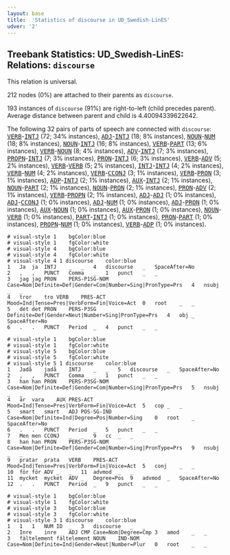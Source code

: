 ```yaml
---
layout: base
title:  'Statistics of discourse in UD_Swedish-LinES'
udver: '2'
---
```


## Treebank Statistics: UD_Swedish-LinES: Relations: `discourse`

This relation is universal.

212 nodes (0%) are attached to their parents as `discourse`.

193 instances of `discourse` (91%) are right-to-left (child precedes parent).
Average distance between parent and child is 4.40094339622642.

The following 32 pairs of parts of speech are connected with `discourse`: <tt><a href="sv_lines-pos-VERB.html">VERB</a></tt>-<tt><a href="sv_lines-pos-INTJ.html">INTJ</a></tt> (72; 34% instances), <tt><a href="sv_lines-pos-ADJ.html">ADJ</a></tt>-<tt><a href="sv_lines-pos-INTJ.html">INTJ</a></tt> (18; 8% instances), <tt><a href="sv_lines-pos-NOUN.html">NOUN</a></tt>-<tt><a href="sv_lines-pos-NUM.html">NUM</a></tt> (18; 8% instances), <tt><a href="sv_lines-pos-NOUN.html">NOUN</a></tt>-<tt><a href="sv_lines-pos-INTJ.html">INTJ</a></tt> (16; 8% instances), <tt><a href="sv_lines-pos-VERB.html">VERB</a></tt>-<tt><a href="sv_lines-pos-PART.html">PART</a></tt> (13; 6% instances), <tt><a href="sv_lines-pos-VERB.html">VERB</a></tt>-<tt><a href="sv_lines-pos-NOUN.html">NOUN</a></tt> (8; 4% instances), <tt><a href="sv_lines-pos-ADV.html">ADV</a></tt>-<tt><a href="sv_lines-pos-INTJ.html">INTJ</a></tt> (7; 3% instances), <tt><a href="sv_lines-pos-PROPN.html">PROPN</a></tt>-<tt><a href="sv_lines-pos-INTJ.html">INTJ</a></tt> (7; 3% instances), <tt><a href="sv_lines-pos-PRON.html">PRON</a></tt>-<tt><a href="sv_lines-pos-INTJ.html">INTJ</a></tt> (6; 3% instances), <tt><a href="sv_lines-pos-VERB.html">VERB</a></tt>-<tt><a href="sv_lines-pos-ADV.html">ADV</a></tt> (5; 2% instances), <tt><a href="sv_lines-pos-VERB.html">VERB</a></tt>-<tt><a href="sv_lines-pos-VERB.html">VERB</a></tt> (5; 2% instances), <tt><a href="sv_lines-pos-INTJ.html">INTJ</a></tt>-<tt><a href="sv_lines-pos-INTJ.html">INTJ</a></tt> (4; 2% instances), <tt><a href="sv_lines-pos-VERB.html">VERB</a></tt>-<tt><a href="sv_lines-pos-NUM.html">NUM</a></tt> (4; 2% instances), <tt><a href="sv_lines-pos-VERB.html">VERB</a></tt>-<tt><a href="sv_lines-pos-CCONJ.html">CCONJ</a></tt> (3; 1% instances), <tt><a href="sv_lines-pos-VERB.html">VERB</a></tt>-<tt><a href="sv_lines-pos-PRON.html">PRON</a></tt> (3; 1% instances), <tt><a href="sv_lines-pos-ADP.html">ADP</a></tt>-<tt><a href="sv_lines-pos-INTJ.html">INTJ</a></tt> (2; 1% instances), <tt><a href="sv_lines-pos-AUX.html">AUX</a></tt>-<tt><a href="sv_lines-pos-INTJ.html">INTJ</a></tt> (2; 1% instances), <tt><a href="sv_lines-pos-NOUN.html">NOUN</a></tt>-<tt><a href="sv_lines-pos-PART.html">PART</a></tt> (2; 1% instances), <tt><a href="sv_lines-pos-NOUN.html">NOUN</a></tt>-<tt><a href="sv_lines-pos-PRON.html">PRON</a></tt> (2; 1% instances), <tt><a href="sv_lines-pos-PRON.html">PRON</a></tt>-<tt><a href="sv_lines-pos-ADV.html">ADV</a></tt> (2; 1% instances), <tt><a href="sv_lines-pos-VERB.html">VERB</a></tt>-<tt><a href="sv_lines-pos-PROPN.html">PROPN</a></tt> (2; 1% instances), <tt><a href="sv_lines-pos-ADJ.html">ADJ</a></tt>-<tt><a href="sv_lines-pos-ADJ.html">ADJ</a></tt> (1; 0% instances), <tt><a href="sv_lines-pos-ADJ.html">ADJ</a></tt>-<tt><a href="sv_lines-pos-CCONJ.html">CCONJ</a></tt> (1; 0% instances), <tt><a href="sv_lines-pos-ADJ.html">ADJ</a></tt>-<tt><a href="sv_lines-pos-NUM.html">NUM</a></tt> (1; 0% instances), <tt><a href="sv_lines-pos-ADJ.html">ADJ</a></tt>-<tt><a href="sv_lines-pos-PRON.html">PRON</a></tt> (1; 0% instances), <tt><a href="sv_lines-pos-AUX.html">AUX</a></tt>-<tt><a href="sv_lines-pos-NOUN.html">NOUN</a></tt> (1; 0% instances), <tt><a href="sv_lines-pos-AUX.html">AUX</a></tt>-<tt><a href="sv_lines-pos-PRON.html">PRON</a></tt> (1; 0% instances), <tt><a href="sv_lines-pos-NOUN.html">NOUN</a></tt>-<tt><a href="sv_lines-pos-VERB.html">VERB</a></tt> (1; 0% instances), <tt><a href="sv_lines-pos-PART.html">PART</a></tt>-<tt><a href="sv_lines-pos-INTJ.html">INTJ</a></tt> (1; 0% instances), <tt><a href="sv_lines-pos-PRON.html">PRON</a></tt>-<tt><a href="sv_lines-pos-PART.html">PART</a></tt> (1; 0% instances), <tt><a href="sv_lines-pos-PROPN.html">PROPN</a></tt>-<tt><a href="sv_lines-pos-NUM.html">NUM</a></tt> (1; 0% instances), <tt><a href="sv_lines-pos-VERB.html">VERB</a></tt>-<tt><a href="sv_lines-pos-ADP.html">ADP</a></tt> (1; 0% instances).


~~~ conllu
# visual-style 1	bgColor:blue
# visual-style 1	fgColor:white
# visual-style 4	bgColor:blue
# visual-style 4	fgColor:white
# visual-style 4 1 discourse	color:blue
1	Ja	ja	INTJ	_	_	4	discourse	_	SpaceAfter=No
2	,	,	PUNCT	Comma	_	1	punct	_	_
3	jag	jag	PRON	PERS-P1SG-NOM	Case=Nom|Definite=Def|Gender=Com|Number=Sing|PronType=Prs	4	nsubj	_	_
4	tror	tro	VERB	PRES-ACT	Mood=Ind|Tense=Pres|VerbForm=Fin|Voice=Act	0	root	_	_
5	det	det	PRON	PERS-P3SG	Definite=Def|Gender=Neut|Number=Sing|PronType=Prs	4	obj	_	SpaceAfter=No
6	.	.	PUNCT	Period	_	4	punct	_	_

~~~


~~~ conllu
# visual-style 1	bgColor:blue
# visual-style 1	fgColor:white
# visual-style 5	bgColor:blue
# visual-style 5	fgColor:white
# visual-style 5 1 discourse	color:blue
1	Jadå	jadå	INTJ	_	_	5	discourse	_	SpaceAfter=No
2	,	,	PUNCT	Comma	_	1	punct	_	_
3	han	han	PRON	PERS-P3SG-NOM	Case=Nom|Definite=Def|Gender=Com|Number=Sing|PronType=Prs	5	nsubj	_	_
4	är	vara	AUX	PRES-ACT	Mood=Ind|Tense=Pres|VerbForm=Fin|Voice=Act	5	cop	_	_
5	smart	smart	ADJ	POS-SG-IND	Case=Nom|Definite=Ind|Degree=Pos|Number=Sing	0	root	_	SpaceAfter=No
6	.	.	PUNCT	Period	_	5	punct	_	_
7	Men	men	CCONJ	_	_	9	cc	_	_
8	han	han	PRON	PERS-P3SG-NOM	Case=Nom|Definite=Def|Gender=Com|Number=Sing|PronType=Prs	9	nsubj	_	_
9	pratar	prata	VERB	PRES-ACT	Mood=Ind|Tense=Pres|VerbForm=Fin|Voice=Act	5	conj	_	_
10	för	för	ADV	_	_	11	advmod	_	_
11	mycket	mycket	ADV	_	Degree=Pos	9	advmod	_	SpaceAfter=No
12	.	.	PUNCT	Period	_	9	punct	_	_

~~~


~~~ conllu
# visual-style 1	bgColor:blue
# visual-style 1	fgColor:white
# visual-style 3	bgColor:blue
# visual-style 3	fgColor:white
# visual-style 3 1 discourse	color:blue
1	1	1	NUM	ID	_	3	discourse	_	_
2	Inre	inre	ADJ	CMP	Case=Nom|Degree=Cmp	3	amod	_	_
3	fältelement	fältelement	NOUN	IND-NOM	Case=Nom|Definite=Ind|Gender=Neut|Number=Plur	0	root	_	_

~~~


